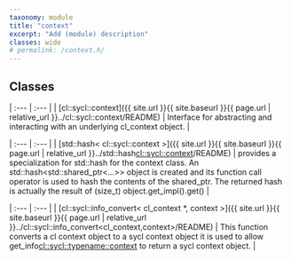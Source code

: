 ```yaml
---
taxonomy: module
title: "context"
excerpt: "Add (module) description"
classes: wide
# permalink: /context.h/
---
```


## Classes

| :--- | :--- |
| [cl::sycl::context]({{ site.url }}{{ site.baseurl }}{{ page.url | relative_url }}../cl::sycl::context/README) | Interface for abstracting and interacting with an underlying cl_context object.  |


| :--- | :--- |
| [std::hash< cl::sycl::context >]({{ site.url }}{{ site.baseurl }}{{ page.url | relative_url }}../std::hash<cl::sycl::context>/README) | provides a specialization for std::hash for the context class. An std::hash<std::shared_ptr<...>> object is created and its function call operator is used to hash the contents of the shared_ptr. The returned hash is actually the result of (size_t) object.get_impl().get()  |


| :--- | :--- |
| [cl::sycl::info_convert< cl_context *, context >]({{ site.url }}{{ site.baseurl }}{{ page.url | relative_url }}../cl::sycl::info_convert<cl_context,context>/README) | This function converts a cl context object to a sycl context object it is used to allow get_info<cl::sycl::typename::context> to return a sycl context object.  |
